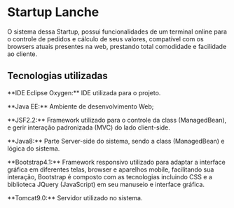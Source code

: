 # Startup Lanche

O sistema dessa Startup, possui funcionalidades de um terminal online para o controle de pedidos e cálculo de seus valores, compatível com os browsers atuais presentes na web, prestando total comodidade e facilidade ao cliente.

## Tecnologias utilizadas
<p> **IDE Eclipse Oxygen:** IDE utilizada para o projeto. </p>
<p> **Java EE:** Ambiente de desenvolvimento Web;</p>
<p> **JSF2.2:** Framework utilizado para o controle da class (ManagedBean), e gerir interação  padronizada (MVC) do lado client-side. </p>
<p> **Java8:** Parte Server-side do sistema, sendo a class (ManagedBean) e lógica do sistema. </p> 
<p> **Bootstrap4.1:** Framework responsivo utilizado para adaptar a interface gráfica em diferentes telas, browser e aparelhos mobile, facilitando sua interação, Bootstrap é composto com as tecnologias incluindo CSS e a biblioteca JQuery (JavaScript) em seu manuseio e interface gráfica. </p>
<p> **Tomcat9.0:** Servidor utilizado no sistema. </p>
 
 



 

  

